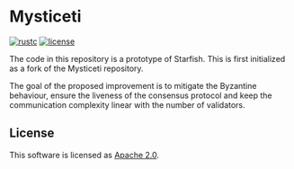 # Mysticeti

[![rustc](https://img.shields.io/badge/rustc-1.78+-blue?style=flat-square&logo=rust)](https://www.rust-lang.org)
[![license](https://img.shields.io/badge/license-Apache-blue.svg?style=flat-square)](LICENSE)

The code in this repository is a prototype of Starfish. This is first initialized as a fork of the Mysticeti repository.

The goal of the proposed improvement is to mitigate the Byzantine behaviour, ensure the liveness of the consensus protocol and keep the communication complexity linear with the number of validators.

## License

This software is licensed as [Apache 2.0](LICENSE).
